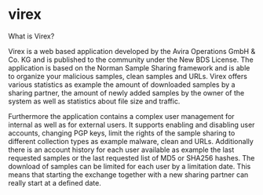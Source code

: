 # virex

What is Virex?

Virex is a web based application developed by the Avira Operations GmbH & Co. KG and is published to the community under the New BDS License. The application is based on the Norman Sample Sharing framework and is able to organize your malicious samples, clean samples and URLs. Virex offers various statistics as example the amount of downloaded samples by a sharing partner, the amount of newly added samples by the owner of the system as well as statistics about file size and traffic.

Furthermore the application contains a complex user management for internal as well as for external users. It supports enabling and disabling user accounts, changing PGP keys, limit the rights of the sample sharing to different collection types as example malware, clean and URLs. Additionally there is an account history for each user available as example the last requested samples or the last requested list of MD5 or SHA256 hashes. The download of samples can be limited for each user by a limitation date. This means that starting the exchange together with a new sharing partner can really start at a defined date.
